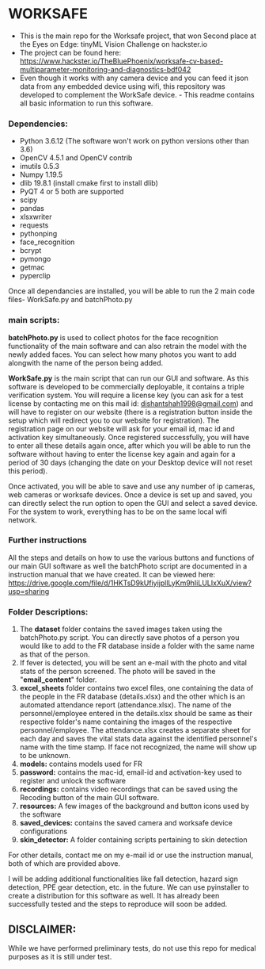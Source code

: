 # WORKSAFE
- This is the main repo for the Worksafe project, that won Second place at the Eyes on Edge: tinyML Vision Challenge on hackster.io 
- The project can be found here: https://www.hackster.io/TheBluePhoenix/worksafe-cv-based-multiparameter-monitoring-and-diagnostics-bdf042
- Even though it works with any camera device and you can feed it json data from any embedded device using wifi, this repository was developed to complement the WorkSafe device. - This readme contains all basic information to run this software.

### **Dependencies:**
- Python 3.6.12 (The software won't work on python versions other than 3.6)
- OpenCV 4.5.1 and OpenCV contrib
- imutils 0.5.3
- Numpy 1.19.5
- dlib 19.8.1 (install cmake first to install dlib)
- PyQT 4 or 5 both are supported
- scipy
- pandas
- xlsxwriter
- requests
- pythonping
- face_recognition
- bcrypt
- pymongo
- getmac
- pyperclip

Once all dependancies are installed, you will be able to run the 2 main code files- WorkSafe.py and batchPhoto.py

### **main scripts:**
**batchPhoto.py** is used to collect photos for the face recognition functionality of the main software and can also retrain the model with the newly added faces. You can select how many photos you want to add alongwith the name of the person being added.

**WorkSafe.py** is the main script that can run our GUI and software. As this software is developed to be commercially deployable, it contains a triple verification system. You will require a license key (you can ask for a test license by contacting me on this mail id: dishantshah1998@gmail.com) and will have to register on our website (there is a registration button inside the setup which will redirect you to our website for registration). The registration page on our website will ask for your email id, mac id and activation key simultaneously. Once registered successfully, you will have to enter all these details again once, after which you will be able to run the software without having to enter the license key again and again for a period of 30 days (changing the date on your Desktop device will not reset this period). 

Once activated, you will be able to save and use any number of ip cameras, web cameras or worksafe devices. Once a device is set up and saved, you can directly select the run option to open the GUI and select a saved device. For the system to work, everything has to be on the same local wifi network.

### **Further instructions**
All the steps and details on how to use the various buttons and functions of our main GUI software as well the batchPhoto script are documented in a instruction manual that we have created. It can be viewed here: https://drive.google.com/file/d/1HKTsD9kUfiyijpllLyKm9hIiLULIxXuX/view?usp=sharing

### **Folder Descriptions:**
1. The **dataset** folder contains the saved images taken using the batchPhoto.py script. You can directly save photos of a person you would like to add to the FR database inside a folder with the same name as that of the person. 
2. If fever is detected, you will be sent an e-mail with the photo and vital stats of the person screened. The photo will be saved in the "**email_content**" folder.
3. **excel_sheets** folder contains two excel files, one containing the data of the people in the FR database (details.xlsx) and the other which is an automated attendance report (attendance.xlsx). The name of the personnel/employee entered in the details.xlsx should be same as their respective folder's name containing the images of the respective personnel/employee. The attendance.xlsx creates a separate sheet for each day and saves the vital stats data against the identified personnel's name with the time stamp. If face not recognized, the name will show up to be unknown.
4. **models:** contains models used for FR
5. **password:** contains the mac-id, email-id and activation-key used to register and unlock the software
6. **recordings:** contains video recordings that can be saved using the Recoding button of the main GUI software. 
7. **resources:** A few images of the background and button icons used by the software
8. **saved_devices:** contains the saved camera and worksafe device configurations
9. **skin_detector:** A folder containing scripts pertaining to skin detection

For other details, contact me on my e-mail id or use the instruction manual, both of which are provided above.

I will be adding additional functionalities like fall detection, hazard sign detection, PPE gear detection, etc. in the future. We can use pyinstaller to create a distribution for this software as well. It has already been successfully tested and the steps to reproduce will soon be added.

## DISCLAIMER:
While we have performed preliminary tests, do not use this repo for medical purposes as it is still under test.

